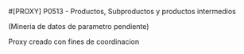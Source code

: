 #[PROXY] P0513 - Productos, Subproductos y productos intermedios

(Mineria de datos de parametro pendiente)

Proxy creado con fines de coordinacion